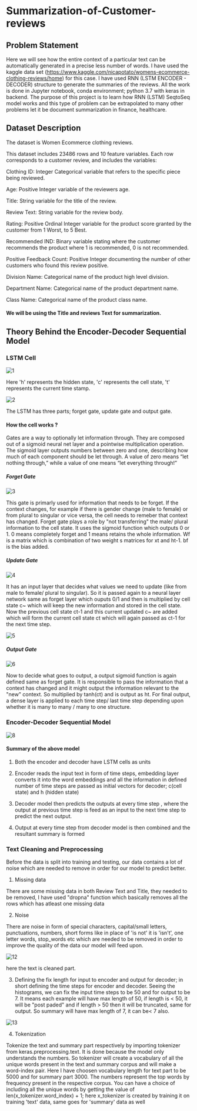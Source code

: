 # Summarization-of-Customer-reviews

## Problem Statement

Here we will see how the entire context of a particular text can be automatically generated in a precise less number of words. I have used the kaggle data set (https://www.kaggle.com/nicapotato/womens-ecommerce-clothing-reviews/home) for this case. I have used RNN (LSTM ENCODER - DECODER) structure to generate the summaries of the reviews. All the work is done in Jupyter notebook, conda environment; python 3.7 with keras in backend. The purpose of this project is to learn how RNN (LSTM) SeqtoSeq model works and this type of problem can be extrapolated to many other problems let it be document summarization in finance, healthcare. 

## Dataset Description

The dataset is Women Ecommerce clothing reviews. 

This dataset includes 23486 rows and 10 feature variables. Each row corresponds to a customer review, and includes the variables:

Clothing ID: Integer Categorical variable that refers to the specific piece being reviewed.

Age: Positive Integer variable of the reviewers age.

Title: String variable for the title of the review.

Review Text: String variable for the review body.

Rating: Positive Ordinal Integer variable for the product score granted by the customer from 1 Worst, to 5 Best.

Recommended IND: Binary variable stating where the customer recommends the product where 1 is recommended, 0 is not recommended.

Positive Feedback Count: Positive Integer documenting the number of other customers who found this review positive.

Division Name: Categorical name of the product high level division.

Department Name: Categorical name of the product department name.

Class Name: Categorical name of the product class name.

#### We will be using the Title and reviews Text for summarization.

## Theory Behind the Encoder-Decoder Sequential Model 

### LSTM Cell

![1](https://user-images.githubusercontent.com/36281158/91410373-71b0b080-e864-11ea-91ad-a78d92581f75.PNG)

Here 'h' represents the hidden state, 'c' represents the cell state, 't' represents the  current time stamp. 

![2](https://user-images.githubusercontent.com/36281158/91412893-010b9300-e868-11ea-9043-c39356a37e31.PNG)

The LSTM has three parts; forget gate, update gate and output gate. 

#### How the cell works ?

Gates are a way to optionally let information through. They are composed out of a sigmoid neural net layer and a pointwise multiplication operation. The sigmoid layer outputs numbers between zero and one, describing how much of each component should be let through. A value of zero means “let nothing through,” while a value of one means “let everything through!”

##### Forget Gate 

![3](https://user-images.githubusercontent.com/36281158/91521094-8187cd80-e914-11ea-85ab-28c0521bda50.PNG)

This gate is primarly used for information that needs to be forget. If the context changes, for example if there is gender change (male to female) or from plural to singular or vice versa, the cell needs to remeber that context has changed. Forget gate plays a role by "not transferring" the male/ plural information to the cell state. It uses the sigmoid function which outputs 0 or 1. 0 means completely forget and 1 means retains the whole information. Wf is  a matrix which is combination of two weight s matrices for xt and ht-1. bf is the bias added. 

##### Update Gate 

![4](https://user-images.githubusercontent.com/36281158/91527106-b6028600-e922-11ea-804b-beb5253ee410.PNG)

It has an input layer that decides what values we need to update (like from male to female/ plural to singular). So it is passed again to a neural layer network same as forget layer which ouputs 0/1 and then is multiplied by cell state c~ which will keep the new information and stored in the cell state. Now the previous cell state ct-1 and this current updated c~ are added which will form the current cell state ct which will again passed as ct-1 for the next time step.

![5](https://user-images.githubusercontent.com/36281158/91527133-c581cf00-e922-11ea-8748-ac53f7c9e7f6.PNG)

##### Output Gate 

![6](https://user-images.githubusercontent.com/36281158/91530085-19db7d80-e928-11ea-98ab-ec53415439c7.PNG)

Now to decide what goes to output, a output sigmoid function is again defined same as forget gate. It is responsible to pass the information that a context has changed and it might output the information relevant to the "new" context. So multiplied by tanh(ct) and is output as ht. For final output, a dense layer is applied to each time step/ last time step depending upon whether it is many to many / many to one structure.  


### Encoder-Decoder Sequential Model 

![8](https://user-images.githubusercontent.com/36281158/91533315-5067c700-e92d-11ea-83e8-c2aeafa04026.png)

#### Summary of the above model 

1. Both the encoder and decoder have LSTM cells as units

2. Encoder reads the input text in form of time steps, embedding layer converts it into the word embeddings and all the information in defined number of time steps are passed as initial vectors for decoder; c(cell state) and h (hidden state)

3. Decoder model then predicts the outputs at every time step , where the output at previous time step is feed as an input to the next time step to predict the next output.

4. Output at every time step from decoder model is then combined and the resultant summary is formed


### Text Cleaning and Preprocessing 

Before the data is split into training and testing, our data contains a lot of noise which are needed to remove in order for our model to predict better.

1. Missing data 

There are some missing data in both Review Text and Title, they needed to be removed, I have used "dropna" function which basically removes all the rows which has atleast one missing data 

2. Noise 

There are noise in form of special characters, capital/small letters, punctuations, numbers, short forms like in place of 'is not' it is 'isn't', one letter words, stop_words etc which are needed to be removed in order to improve the quality of the data our model will feed upon.

![12](https://user-images.githubusercontent.com/36281158/91565820-68a50980-e960-11ea-9ca8-4d43ce86efe2.PNG)

here the text is cleaned part.

3. Defining the fix length for input to encoder and output for decoder; in short defining the time steps for encoder and decoder. Seeing the histograms, we can fix the input time steps to be 50 and for output to be 7. It means each example will have max length of 50, if length is < 50, it will be "post paded" and if length > 50 then it will be truncated, same for output. So summary will have max length of 7, it can be< 7 also. 

![13](https://user-images.githubusercontent.com/36281158/91566344-229c7580-e961-11ea-8425-400ec29a5518.PNG)

4. Tokenization 

Tokenize the text and summary part respectively by importing tokenizer from keras.preprocessing.text. It is done because the model only understands the numbers. So tokenizer will create a vocabulary of all the unique words present in the text and summary corpus and will make a word-index pair. Here I have choosen vocabulary length for text part to be 5000 and for summary part 3000. The numbers represent the top words by frequency present in the respective corpus. You can have a choice of including all the unique words by getting the value of len(x_tokenizer.word_index) + 1; here x_tokenizer is created by training it on training 'text' data, same goes for 'summary' data as well













































